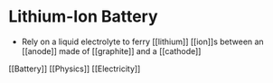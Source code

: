 # Lithium-Ion Battery

- Rely on a liquid electrolyte to ferry [[lithium]] [[ion]]s between an [[anode]] made of [[graphite]] and a [[cathode]]

[[Battery]] [[Physics]] [[Electricity]]

